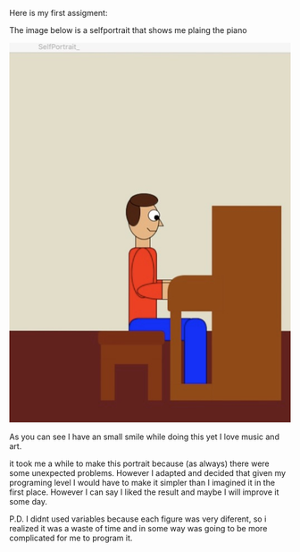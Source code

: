 Here is my first assigment:

The image below is a selfportrait that shows me plaing the piano

![](ADCF22D2-2419-4C5C-B389-2270913F6249_1_201_a.jpeg)

As you can see I have an small smile while doing this yet I love music and art.

it took me a while to make this portrait because (as always) there were some unexpected problems. However I adapted and decided that given my programing level I would have to make it simpler than I imagined it in the first place. However I can say I liked the result and maybe I will improve it some day.

P.D. I didnt used variables because each figure was very diferent, so i realized it was a waste of time and in some way was going to be more complicated for me to program it.





